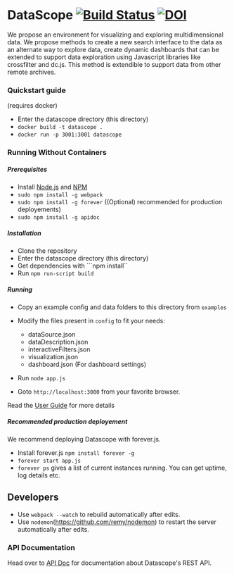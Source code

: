 # DataScope [![Build Status](https://travis-ci.org/sharmalab/Datascope.svg?branch=dev)](https://travis-ci.org/sharmalab/Datascope) [![DOI](https://zenodo.org/badge/70261830.svg)](https://zenodo.org/badge/latestdoi/70261830) #

We propose an environment for visualizing and exploring multidimensional data. We propose methods to create a new search interface to the data as an alternate way to explore data, create dynamic dashboards that can be extended to support data exploration using Javascript libraries like crossfilter and dc.js. This method is extendible to support data from other remote archives.

### Quickstart guide ###

(requires docker)
* Enter the datascope directory (this directory)
* `docker build -t datascope .`
* `docker run -p 3001:3001 datascope`

### Running Without Containers ###

##### Prerequisites

* Install [Node.js](https://nodejs.org/en/download/) and [NPM](https://www.npmjs.com/get-npm)
* `sudo npm install -g webpack`
* `sudo npm install -g forever` ((Optional) recommended for production deployements)
* `sudo npm install -g apidoc`


##### Installation

* Clone the repository
* Enter the datascope directory (this directory)
* Get dependencies with ```npm install``
* Run ```npm run-script build```

##### Running
* Copy an example config and data folders to this directory from ```examples```
* Modify the files present in ```config``` to fit your needs:
    * dataSource.json
    * dataDescription.json
    * interactiveFilters.json
    * visualization.json
    * dashboard.json (For dashboard settings)

* Run ```node app.js```
* Goto ```http://localhost:3000``` from your favorite browser.

Read the [User Guide](https://github.com/sharmalab/Datascope/wiki)  for more details

##### Recommended production deployement
We recommend deploying Datascope with forever.js.

* Install forever.js `npm install forever -g`
* `forever start app.js`
* `forever ps` gives a list of current instances running. You can get uptime, log details etc.


## Developers

* Use ```webpack --watch``` to rebuild automatically after edits.
* Use ```nodemon```(https://github.com/remy/nodemon) to restart the server automatically after edits.

### API Documentation
Head over to [API Doc](https://sharmalab.github.io/Datascope/apidoc/) for documentation about Datascope's REST API.
